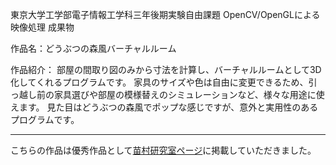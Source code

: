 東京大学工学部電子情報工学科三年後期実験自由課題 OpenCV/OpenGLによる映像処理 成果物  

作品名：どうぶつの森風バーチャルルーム  

作品紹介：
部屋の間取り図のみから寸法を計算し、バーチャルルームとして3D化してくれるプログラムです。
家具のサイズや色は自由に変更できるため、引っ越し前の家具選びや部屋の模様替えのシミュレーションなど、様々な用途に使えます。
見た目はどうぶつの森風でポップな感じですが、意外と実用性のあるプログラムです。

-----

こちらの作品は優秀作品として[苗村研究室ページ](https://nae-lab.org/lecture/OpenCV+OpenGL/)に掲載していただきました。
